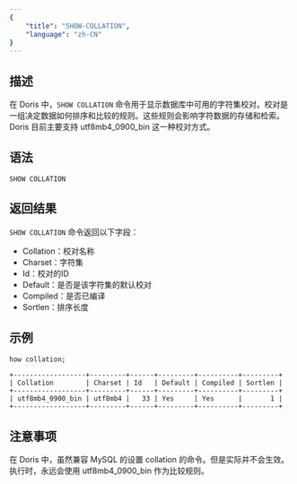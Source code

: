 ```yaml
---
{
    "title": "SHOW-COLLATION",
    "language": "zh-CN"
}
---
```


<!--
Licensed to the Apache Software Foundation (ASF) under one
or more contributor license agreements.  See the NOTICE file
distributed with this work for additional information
regarding copyright ownership.  The ASF licenses this file
to you under the Apache License, Version 2.0 (the
"License"); you may not use this file except in compliance
with the License.  You may obtain a copy of the License at

  http://www.apache.org/licenses/LICENSE-2.0

Unless required by applicable law or agreed to in writing,
software distributed under the License is distributed on an
"AS IS" BASIS, WITHOUT WARRANTIES OR CONDITIONS OF ANY
KIND, either express or implied.  See the License for the
specific language governing permissions and limitations
under the License.
-->

## 描述

在 Doris 中，`SHOW COLLATION` 命令用于显示数据库中可用的字符集校对。校对是一组决定数据如何排序和比较的规则。这些规则会影响字符数据的存储和检索。Doris 目前主要支持 utf8mb4_0900_bin 这一种校对方式。

## 语法

```
SHOW COLLATION
```

## 返回结果

`SHOW COLLATION` 命令返回以下字段：

* Collation：校对名称
* Charset：字符集
* Id：校对的ID
* Default：是否是该字符集的默认校对
* Compiled：是否已编译
* Sortlen：排序长度

## 示例

```sql
how collation;
```

```
+------------------+---------+------+---------+----------+---------+
| Collation        | Charset | Id   | Default | Compiled | Sortlen |
+------------------+---------+------+---------+----------+---------+
| utf8mb4_0900_bin | utf8mb4 |   33 | Yes     | Yes      |       1 |
+------------------+---------+------+---------+----------+---------+
```

## 注意事项

在 Doris 中，虽然兼容 MySQL 的设置 collation 的命令。但是实际并不会生效。执行时，永远会使用 utf8mb4_0900_bin 作为比较规则。
